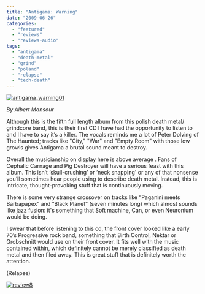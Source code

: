 ```yaml
---
title: "Antigama: Warning"
date: "2009-06-26"
categories: 
  - "featured"
  - "reviews"
  - "reviews-audio"
tags: 
  - "antigama"
  - "death-metal"
  - "grind"
  - "poland"
  - "relapse"
  - "tech-death"
---
```


[![antigama_warning01](http://www.hellbound.ca/wp-content/uploads/2009/06/antigama_warning01-300x300.jpg "antigama_warning01")](http://www.hellbound.ca/wp-content/uploads/2009/06/antigama_warning01.jpg)

_By Albert Mansour_

Although this is the fifth full length album from this polish death metal/ grindcore band, this is their first CD I have had the opportunity to listen to and I have to say it’s a killer. The vocals reminds me a lot of Peter Dolving of The Haunted; tracks like "City," "War" and "Empty Room" with those low growls gives Antigama a brutal sound meant to destroy.

Overall the musicianship on display here is above average . Fans of Cephalic Carnage and Pig Destroyer will have a serious feast with this album. This isn’t ‘skull-crushing’ or ‘neck snapping' or any of that nonsense you’ll sometimes hear people using to describe death metal. Instead, this is intricate, thought-provoking stuff that is continuously moving.

There is some very strange crossover on tracks like “Paganini meets Barbapapex” and “Black Planet” (seven minutes long) which almost sounds like jazz fusion: it's something that Soft machine, Can, or even Neuronium would be doing.

I swear that before listening to this cd, the front cover looked like a early 70’s Progressive rock band, something that Birth Control, Nektar or Grobschnitt would use on their front cover. It fits well with the music contained within, which definitely cannot be merely classified as death metal and then filed away. This is great stuff that is definitely worth the attention.

(Relapse)

[![review8](http://www.hellbound.ca/wp-content/uploads/2009/06/review87.png "review8")](http://www.hellbound.ca/wp-content/uploads/2009/06/review87.png)
